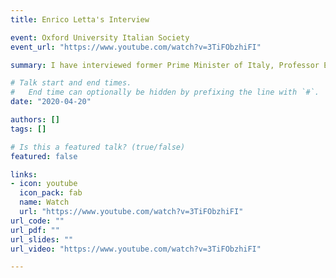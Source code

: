 ```yaml
---
title: Enrico Letta's Interview 

event: Oxford University Italian Society
event_url: "https://www.youtube.com/watch?v=3TiFObzhiFI"

summary: I have interviewed former Prime Minister of Italy, Professor Enrico Letta.

# Talk start and end times.
#   End time can optionally be hidden by prefixing the line with `#`.
date: "2020-04-20"

authors: []
tags: []

# Is this a featured talk? (true/false)
featured: false

links:
- icon: youtube
  icon_pack: fab
  name: Watch
  url: "https://www.youtube.com/watch?v=3TiFObzhiFI"
url_code: ""
url_pdf: ""
url_slides: ""
url_video: "https://www.youtube.com/watch?v=3TiFObzhiFI"

---
```

